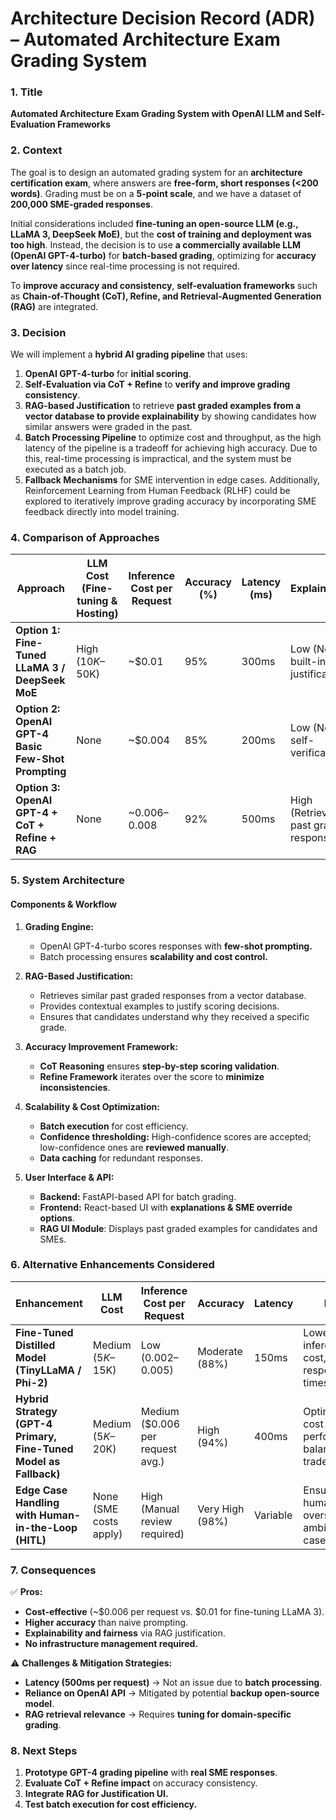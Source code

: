 # Architecture Decision Record (ADR) – Automated Architecture Exam Grading System

### **1. Title**
**Automated Architecture Exam Grading System with OpenAI LLM and Self-Evaluation Frameworks**

### **2. Context**

The goal is to design an automated grading system for an **architecture certification exam**, where answers are **free-form, short responses (<200 words)**. Grading must be on a **5-point scale**, and we have a dataset of **200,000 SME-graded responses**. 

Initial considerations included **fine-tuning an open-source LLM (e.g., LLaMA 3, DeepSeek MoE)**, but the **cost of training and deployment was too high**. Instead, the decision is to use **a commercially available LLM (OpenAI GPT-4-turbo)** for **batch-based grading**, optimizing for **accuracy over latency** since real-time processing is not required. 

To **improve accuracy and consistency**, **self-evaluation frameworks** such as **Chain-of-Thought (CoT), Refine, and Retrieval-Augmented Generation (RAG)** are integrated. 

### **3. Decision**

We will implement a **hybrid AI grading pipeline** that uses:
1. **OpenAI GPT-4-turbo** for **initial scoring**.
2. **Self-Evaluation via CoT + Refine** to **verify and improve grading consistency**.
3. **RAG-based Justification** to retrieve **past graded examples from a vector database to provide explainability** by showing candidates how similar answers were graded in the past.
4. **Batch Processing Pipeline** to optimize cost and throughput, as the high latency of the pipeline is a tradeoff for achieving high accuracy. Due to this, real-time processing is impractical, and the system must be executed as a batch job.
5. **Fallback Mechanisms** for SME intervention in edge cases. Additionally, Reinforcement Learning from Human Feedback (RLHF) could be explored to iteratively improve grading accuracy by incorporating SME feedback directly into model training.

### **4. Comparison of Approaches**

| Approach | LLM Cost (Fine-tuning & Hosting) | Inference Cost per Request | Accuracy (%) | Latency (ms) | Explainability |
|-----------|------------------------------|---------------------------|--------------|--------------|----------------|
| **Option 1: Fine-Tuned LLaMA 3 / DeepSeek MoE** | High ($10K–$50K) | ~$0.01 | 95% | 300ms | Low (No built-in justification) |
| **Option 2: OpenAI GPT-4 Basic Few-Shot Prompting** | None | ~$0.004 | 85% | 200ms | Low (No self-verification) |
| **Option 3: OpenAI GPT-4 + CoT + Refine + RAG** | None | ~$0.006–$0.008 | 92% | 500ms | High (Retrieves past graded responses) |

### **5. System Architecture**
#### **Components & Workflow**
1. **Grading Engine:**
   - OpenAI GPT-4-turbo scores responses with **few-shot prompting.**
   - Batch processing ensures **scalability and cost control.**

2. **RAG-Based Justification:**
   - Retrieves similar past graded responses from a vector database.
   - Provides contextual examples to justify scoring decisions.
   - Ensures that candidates understand why they received a specific grade.
   
3. **Accuracy Improvement Framework:**
   - **CoT Reasoning** ensures **step-by-step scoring validation**.
   - **Refine Framework** iterates over the score to **minimize inconsistencies**.

4. **Scalability & Cost Optimization:**
   - **Batch execution** for cost efficiency.
   - **Confidence thresholding:** High-confidence scores are accepted; low-confidence ones are **reviewed manually**.
   - **Data caching** for redundant responses.

5. **User Interface & API:**
   - **Backend:** FastAPI-based API for batch grading.
   - **Frontend:** React-based UI with **explanations & SME override options**.
   - **RAG UI Module**: Displays past graded examples for candidates and SMEs.

### **6. Alternative Enhancements Considered**

| Enhancement | LLM Cost | Inference Cost per Request | Accuracy | Latency | Pros | Cons |
|-------------|----------|---------------------------|----------|---------|------|------|
| **Fine-Tuned Distilled Model (TinyLLaMA / Phi-2)** | Medium ($5K–$15K) | Low ($0.002–$0.005) | Moderate (88%) | 150ms | Lower inference cost, faster response times | Requires additional training, lower accuracy than GPT-4 |
| **Hybrid Strategy (GPT-4 Primary, Fine-Tuned Model as Fallback)** | Medium ($5K–$20K) | Medium ($0.006 per request avg.) | High (94%) | 400ms | Optimizes for cost and performance, balances trade-offs | More complex implementation, needs routing logic |
| **Edge Case Handling with Human-in-the-Loop (HITL)** | None (SME costs apply) | High (Manual review required) | Very High (98%) | Variable | Ensures human oversight for ambiguous cases | Slower, requires SME intervention |

### **7. Consequences**
✅ **Pros:**
- **Cost-effective** (~$0.006 per request vs. $0.01 for fine-tuning LLaMA 3).
- **Higher accuracy** than naive prompting.
- **Explainability and fairness** via RAG justification.
- **No infrastructure management required.**

⚠️ **Challenges & Mitigation Strategies:**
- **Latency (500ms per request)** → Not an issue due to **batch processing**.
- **Reliance on OpenAI API** → Mitigated by potential **backup open-source model**.
- **RAG retrieval relevance** → Requires **tuning for domain-specific grading**.

### **8. Next Steps**
1. **Prototype GPT-4 grading pipeline** with **real SME responses**.
2. **Evaluate CoT + Refine impact** on accuracy consistency.
3. **Integrate RAG for Justification UI.**
4. **Test batch execution for cost efficiency.**

